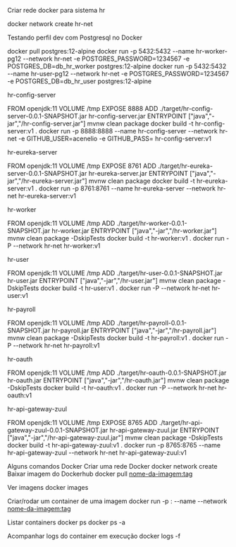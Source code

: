 Criar rede docker para sistema hr

docker network create hr-net

Testando perfil dev com Postgresql no Docker

docker pull postgres:12-alpine
docker run -p 5432:5432 --name hr-worker-pg12 --network hr-net -e POSTGRES_PASSWORD=1234567 -e POSTGRES_DB=db_hr_worker postgres:12-alpine
docker run -p 5432:5432 --name hr-user-pg12 --network hr-net -e POSTGRES_PASSWORD=1234567 -e POSTGRES_DB=db_hr_user postgres:12-alpine

hr-config-server

FROM openjdk:11
VOLUME /tmp
EXPOSE 8888
ADD ./target/hr-config-server-0.0.1-SNAPSHOT.jar hr-config-server.jar
ENTRYPOINT ["java","-jar","/hr-config-server.jar"]
mvnw clean package
docker build -t hr-config-server:v1 .
docker run -p 8888:8888 --name hr-config-server --network hr-net -e GITHUB_USER=acenelio -e GITHUB_PASS= hr-config-server:v1

hr-eureka-server

FROM openjdk:11
VOLUME /tmp
EXPOSE 8761
ADD ./target/hr-eureka-server-0.0.1-SNAPSHOT.jar hr-eureka-server.jar
ENTRYPOINT ["java","-jar","/hr-eureka-server.jar"]
mvnw clean package
docker build -t hr-eureka-server:v1 .
docker run -p 8761:8761 --name hr-eureka-server --network hr-net hr-eureka-server:v1

hr-worker

FROM openjdk:11
VOLUME /tmp
ADD ./target/hr-worker-0.0.1-SNAPSHOT.jar hr-worker.jar
ENTRYPOINT ["java","-jar","/hr-worker.jar"]
mvnw clean package -DskipTests
docker build -t hr-worker:v1 .
docker run -P --network hr-net hr-worker:v1

hr-user

FROM openjdk:11
VOLUME /tmp
ADD ./target/hr-user-0.0.1-SNAPSHOT.jar hr-user.jar
ENTRYPOINT ["java","-jar","/hr-user.jar"]
mvnw clean package -DskipTests
docker build -t hr-user:v1 .
docker run -P --network hr-net hr-user:v1

hr-payroll

FROM openjdk:11
VOLUME /tmp
ADD ./target/hr-payroll-0.0.1-SNAPSHOT.jar hr-payroll.jar
ENTRYPOINT ["java","-jar","/hr-payroll.jar"]
mvnw clean package -DskipTests
docker build -t hr-payroll:v1 .
docker run -P --network hr-net hr-payroll:v1

hr-oauth

FROM openjdk:11
VOLUME /tmp
ADD ./target/hr-oauth-0.0.1-SNAPSHOT.jar hr-oauth.jar
ENTRYPOINT ["java","-jar","/hr-oauth.jar"]
mvnw clean package -DskipTests
docker build -t hr-oauth:v1 .
docker run -P --network hr-net hr-oauth:v1

hr-api-gateway-zuul

FROM openjdk:11
VOLUME /tmp
EXPOSE 8765
ADD ./target/hr-api-gateway-zuul-0.0.1-SNAPSHOT.jar hr-api-gateway-zuul.jar
ENTRYPOINT ["java","-jar","/hr-api-gateway-zuul.jar"]
mvnw clean package -DskipTests
docker build -t hr-api-gateway-zuul:v1 .
docker run -p 8765:8765 --name hr-api-gateway-zuul --network hr-net hr-api-gateway-zuul:v1

Alguns comandos Docker
Criar uma rede Docker
docker network create <nome-da-rede>
Baixar imagem do Dockerhub
docker pull <nome-da-imagem:tag>
  
Ver imagens 
docker images

Criar/rodar um container de uma imagem
docker run -p <porta-externa>:<porta-interna> --name <nome-do-container> --network <nome-da-rede> <nome-da-imagem:tag> 

Listar containers
docker ps
docker ps -a

Acompanhar logs do container em execução
docker logs -f <container-id>
